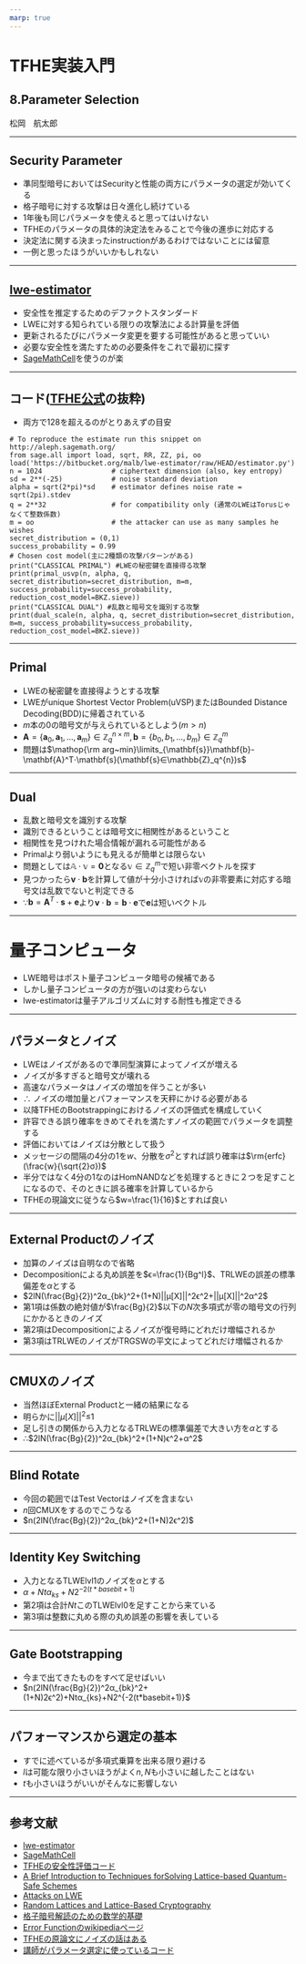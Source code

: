 ```yaml
---
marp: true
---
```

<!-- 
theme: default
size: 16:9
paginate: true
footer : ![](../image/ccbysa.png) [licence](https://creativecommons.org/licenses/by-sa/4.0/)
style: |
  h1, h2, h3, h4, h5, header, footer {
        color: white;
    }
  section {
    background-color: #505050;
    color:white
  }
  table{
      color:black
  }
  code{
    color:black
  }
-->

<!-- page_number: true -->

# TFHE実装入門

## 8.Parameter Selection

松岡　航太郎

---

## Security Parameter

- 準同型暗号においてはSecurityと性能の両方にパラメータの選定が効いてくる
- 格子暗号に対する攻撃は日々進化し続けている
- 1年後も同じパラメータを使えると思ってはいけない
- TFHEのパラメータの具体的決定法をみることで今後の進歩に対応する
- 決定法に関する決まったinstructionがあるわけではないことには留意
- 一例と思ったほうがいいかもしれない

---

## [lwe-estimator](https://bitbucket.org/malb/lwe-estimator/src/master/)

- 安全性を推定するためのデファクトスタンダード
- LWEに対する知られている限りの攻撃法による計算量を評価
- 更新されるたびにパラメータ変更を要する可能性があると思っていい
- 必要な安全性を満たすための必要条件をこれで最初に探す
- [SageMathCell](http://aleph.sagemath.org/)を使うのが楽

---

## コード([TFHE公式](https://tfhe.github.io/tfhe/security_and_params.html)の抜粋)

- 両方で128を超えるのがとりあえずの目安

```
# To reproduce the estimate run this snippet on http://aleph.sagemath.org/
from sage.all import load, sqrt, RR, ZZ, pi, oo
load('https://bitbucket.org/malb/lwe-estimator/raw/HEAD/estimator.py')
n = 1024                 # ciphertext dimension (also, key entropy)
sd = 2**(-25)            # noise standard deviation
alpha = sqrt(2*pi)*sd    # estimator defines noise rate = sqrt(2pi).stdev
q = 2**32                # for compatibility only (通常のLWEはTorusじゃなくて整数係数)
m = oo                   # the attacker can use as many samples he wishes 
secret_distribution = (0,1)
success_probability = 0.99
# Chosen cost model(主に2種類の攻撃パターンがある)
print("CLASSICAL PRIMAL") #LWEの秘密鍵を直接得る攻撃
print(primal_usvp(n, alpha, q, secret_distribution=secret_distribution, m=m, success_probability=success_probability, reduction_cost_model=BKZ.sieve))
print("CLASSICAL DUAL") #乱数と暗号文を識別する攻撃
print(dual_scale(n, alpha, q, secret_distribution=secret_distribution, m=m, success_probability=success_probability, reduction_cost_model=BKZ.sieve))
```

---

## Primal

- LWEの秘密鍵を直接得ようとする攻撃
- LWEがunique Shortest Vector Problem(uVSP)またはBounded Distance Decoding(BDD)に帰着されている
- $m$本の0の暗号文が与えられているとしよう($m>n$)
- $\mathbf{A}=\{\mathbf{a}_0,\mathbf{a}_1,...,\mathbf{a}_m\}∈\mathbb{Z}_q^{n×m},\mathbf{b}=\{b_0,b_1,...,b_m\}∈\mathbb{Z}_q^{m}$
- 問題は$\mathop{\rm arg~min}\limits_{\mathbf{s}}\mathbf{b}-\mathbf{A}^T⋅\mathbf{s}(\mathbf{s}∈\mathbb{Z}_q^{n})s$
---

## Dual

- 乱数と暗号文を識別する攻撃
- 識別できるということは暗号文に相関性があるということ
- 相関性を見つけれた場合情報が漏れる可能性がある
- Primalより弱いようにも見えるが簡単とは限らない
- 問題としては$\mathbb{A}⋅\mathbb{v}=\mathbf{0}$となる$\mathbb{v}∈\mathbb{Z}_q^m$で短い非零ベクトルを探す
- 見つかったら$\mathbf{v}⋅\mathbf{b}$を計算して値が十分小さければ$\mathbb{v}$の非零要素に対応する暗号文は乱数でないと判定できる
- ∵$\mathbf{b}=\mathbf{A}^T⋅\mathbf{s}+\mathbf{e}$より$\mathbf{v}⋅\mathbf{b}=\mathbf{b}⋅\mathbf{e}$で$\mathbf{e}$は短いベクトル

---

# 量子コンピュータ

- LWE暗号はポスト量子コンピュータ暗号の候補である
- しかし量子コンピュータの方が強いのは変わらない
- lwe-estimatorは量子アルゴリズムに対する耐性も推定できる

---

## パラメータとノイズ

- LWEはノイズがあるので準同型演算によってノイズが増える
- ノイズが多すぎると暗号文が壊れる
- 高速なパラメータはノイズの増加を伴うことが多い
- ∴ ノイズの増加量とパフォーマンスを天秤にかける必要がある
- 以降TFHEのBootstrappingにおけるノイズの評価式を構成していく
- 許容できる誤り確率をきめてそれを満たすノイズの範囲でパラメータを調整する
- 評価においてはノイズは分散として扱う
- メッセージの間隔の4分の1を$w$、分散を$σ^2$とすれば誤り確率は$\rm{erfc}(\frac{w}{\sqrt{2}σ})$
- 半分ではなく4分の1なのはHomNANDなどを処理するときに２つを足すことになるので、そのときに誤る確率を計算しているから
- TFHEの現論文に従うなら$w=\frac{1}{16}$とすれば良い

---

## External Productのノイズ

- 加算のノイズは自明なので省略
- Decompositionによる丸め誤差を$ϵ=\frac{1}{Bg^l}$、TRLWEの誤差の標準偏差を$α$とする
- $2lN(\frac{Bg}{2})^2α_{bk}^2+(1+N)||μ[X]||^2ϵ^2+||μ[X]||^2α^2$
- 第1項は係数の絶対値が$\frac{Bg}{2}$以下の$N$次多項式が零の暗号文の行列にかかるときのノイズ
- 第2項はDecompositionによるノイズが復号時にどれだけ増幅されるか
- 第3項はTRLWEのノイズがTRGSWの平文によってどれだけ増幅されるか

---

## CMUXのノイズ

- 当然ほぼExternal Productと一緒の結果になる
- 明らかに$||μ[X]||^2$≤1
- 足し引きの関係から入力となるTRLWEの標準偏差で大きい方を$α$とする
- ∴$2lN(\frac{Bg}{2})^2α_{bk}^2+(1+N)ϵ^2+α^2$

---

## Blind Rotate

- 今回の範囲ではTest Vectorはノイズを含まない
- $n$回CMUXをするのでこうなる
- $n(2lN(\frac{Bg}{2})^2α_{bk}^2+(1+N)2ϵ^2)$ 

---

## Identity Key Switching

- 入力となるTLWElvl1のノイズを$α$とする
- $α+Ntα_{ks}+N2^{-2(t*basebit+1)}$
- 第2項は合計$Nt$このTLWElvl0を足すことから来ている
- 第3項は整数に丸める際の丸め誤差の影響を表している

---

## Gate Bootstrapping

- 今まで出てきたものをすべて足せばいい
- $n(2lN(\frac{Bg}{2})^2α_{bk}^2+(1+N)2ϵ^2)+Ntα_{ks}+N2^{-2(t*basebit+1)}$

---

## パフォーマンスから選定の基本

- すでに述べているが多項式乗算を出来る限り避ける
- $l$は可能な限り小さいほうがよく$n,N$も小さいに越したことはない
- $t$も小さいほうがいいがそんなに影響しない

---

## 参考文献

- [lwe-estimator](https://bitbucket.org/malb/lwe-estimator/src/master/)
- [SageMathCell](http://aleph.sagemath.org/)
- [TFHEの安全性評価コード](https://tfhe.github.io/tfhe/security_and_params.html)
- [A Brief Introduction to Techniques forSolving Lattice-based Quantum-Safe Schemes](https://docbox.etsi.org/Workshop/2017/201709_ETSI_IQC_QUANTUMSAFE/TECHNICAL_TRACK/S03_THREATS/ROYALHOLLOWAY_ALBRECHT.pdf)
- [Attacks on LWE](https://www.maths.ox.ac.uk/system/files/attachments/lattice-reduction-and-attacks.pdf)
- [Random Lattices and Lattice-Based Cryptography](http://cseweb.ucsd.edu/classes/fa19/cse206A-a/Lec4-Random.pdf)
- [格子暗号解読のための数学的基礎](https://www.kindaikagaku.co.jp/math/kd0598.htm)
- [Error Functionのwikipediaページ](https://en.wikipedia.org/wiki/Error_function)
- [TFHEの原論文にノイズの話はある](https://eprint.iacr.org/2018/421.pdf)
- [講師がパラメータ選定に使っているコード](https://github.com/virtualsecureplatform/Parameter-Selection)